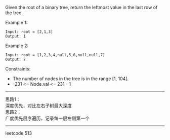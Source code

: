 Given the root of a binary tree, return the leftmost value in the last row of the tree.



Example 1:

```
Input: root = [2,1,3]
Output: 1
```

Example 2:

```
Input: root = [1,2,3,4,null,5,6,null,null,7]
Output: 7
```

Constraints:

- The number of nodes in the tree is in the range [1, 104].
- -231 <= Node.val <= 231 - 1

----

思路1：<br>
深度优先，对比左右子树最大深度<br>
思路2：<br>
广度优先层序遍历，记录每一层左侧第一个<br>

----

leetcode 513